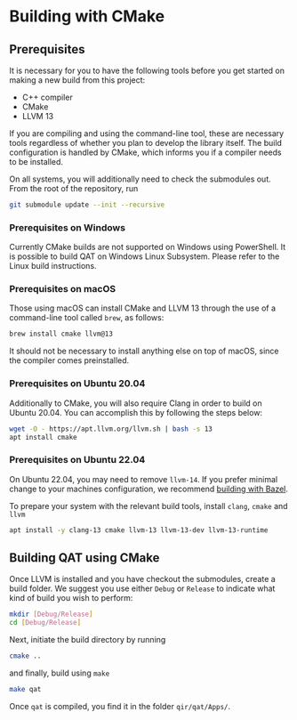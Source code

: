 # Building with CMake

## Prerequisites

It is necessary for you to have the following tools before you get started on
making a new build from this project:

- C++ compiler
- CMake
- LLVM 13

If you are compiling and using the command-line tool, these are necessary tools
regardless of whether you plan to develop the library itself. The build
configuration is handled by CMake, which informs you if a compiler needs to be
installed.

On all systems, you will additionally need to check the submodules out. From the
root of the repository, run

```sh
git submodule update --init --recursive
```

### Prerequisites on Windows

Currently CMake builds are not supported on Windows using PowerShell. It is
possible to build QAT on Windows Linux Subsystem. Please refer to the Linux
build instructions.

### Prerequisites on macOS

Those using macOS can install CMake and LLVM 13 through the use of a
command-line tool called `brew`, as follows:

```sh
brew install cmake llvm@13
```

It should not be necessary to install anything else on top of macOS, since the
compiler comes preinstalled.

### Prerequisites on Ubuntu 20.04

Additionally to CMake, you will also require Clang in order to build on Ubuntu
20.04. You can accomplish this by following the steps below:

```sh
wget -O - https://apt.llvm.org/llvm.sh | bash -s 13
apt install cmake
```

### Prerequisites on Ubuntu 22.04

On Ubuntu 22.04, you may need to remove `llvm-14`. If you prefer minimal change
to your machines configuration, we recommend
[building with Bazel](./building-with-bazel.md).

To prepare your system with the relevant build tools, install `clang`, `cmake`
and `llvm`

```sh
apt install -y clang-13 cmake llvm-13 llvm-13-dev llvm-13-runtime
```

## Building QAT using CMake

Once LLVM is installed and you have checkout the submodules, create a build
folder. We suggest you use either `Debug` or `Release` to indicate what kind of
build you wish to perform:

```sh
mkdir [Debug/Release]
cd [Debug/Release]
```

Next, initiate the build directory by running

```sh
cmake ..
```

and finally, build using `make`

```sh
make qat
```

Once `qat` is compiled, you find it in the folder `qir/qat/Apps/`.
